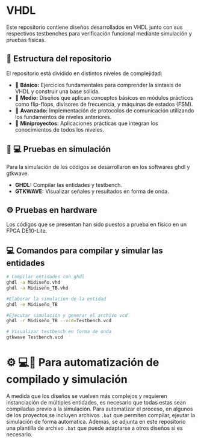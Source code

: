 # VHDL
Este repositorio contiene diseños desarrollados en VHDL junto con sus respectivos testbenches para verificación funcional mediante simulación y pruebas físicas.

## 📁 Estructura del repositorio

El repositorio está dividido en distintos niveles de complejidad:

- 📂 **Básico:** Ejercicios fundamentales para comprender la sintaxis de VHDL y construir una base sólida.
- 📂 **Medio:** Diseños que aplican conceptos básicos en módulos prácticos como flip-flops, divisores de frecuencia, y máquinas de estados (FSM).
- 📂 **Avanzado:** Implementación de protocolos de comunicación utilizando los fundamentos de niveles anteriores.
- 📂 **Miniproyectos:** Aplicaciones prácticas que integran los conocimientos de todos los niveles.


## 🧪 💻 Pruebas en simulación
Para la simulación de los códigos se desarrollaron en los softwares ghdl y gtkwave.
- **GHDL:** Compilar las entidades y testbench.
- **GTKWAVE:** Visualizar señales y resultados en forma de onda.

## ⚙️ Pruebas en hardware
Los códigos que se presentan han sido puestos a prueba en físico en un FPGA DE10-Lite.

## 💻 Comandos para compilar y simular las entidades 

```bash
# Compilar entidades con ghdl
ghdl -a Midiseño.vhd
ghdl -a Midiseño_TB.vhd

#Elaborar la simulacion de la entidad
ghdl -e Midiseño_TB

#Ejecutar simulación y generar el archivo vcd 
ghdl -r Midiseño_TB --vcd=Testbench.vcd

# Visualizar testbench en forma de onda
gtkwave Testbench.vcd 

```
# ⚙️ 💻🧪 Para automatización de compilado y simulación
A medida que los diseños se vuelven más complejos y requieren instanciación de múltiples entidades, es necesario que todas estas sean compiladas previo a la simulación.
Para automatizar el proceso, en algunos de los proyectos se incluyen archivos `.bat` que permiten compilar, ejeutar la simulación de forma automatica.
Además, se adjunta en este repositorio una plantilla de archivo `.bat` que puede adaptarse a otros diseños si es necesario.
